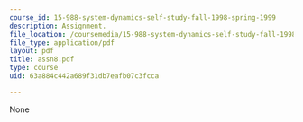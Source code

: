 ```yaml
---
course_id: 15-988-system-dynamics-self-study-fall-1998-spring-1999
description: Assignment.
file_location: /coursemedia/15-988-system-dynamics-self-study-fall-1998-spring-1999/63a884c442a689f31db7eafb07c3fcca_assn8.pdf
file_type: application/pdf
layout: pdf
title: assn8.pdf
type: course
uid: 63a884c442a689f31db7eafb07c3fcca

---
```

None